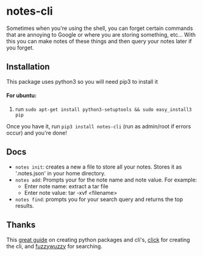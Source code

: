 # notes-cli

Sometimes when you're using the shell, you can forget certain commands that are annoying to Google or where you are storing something, etc... 
With this you can make notes of these things and then query your notes later if you forget.

## Installation
This package uses python3 so you will need pip3 to install it
#### For ubuntu:
1. run `sudo apt-get install python3-setuptools && sudo easy_install3 pip`

Once you have it, run `pip3 install notes-cli` (run as admin/root if errors occur) and you're done!

## Docs
* `notes init`: creates a new a file to store all your notes. Stores it as '.notes.json' in your home directory.
* `notes add`: Prompts your for the note name and note value. For example:
    * Enter note name: extract a tar file
    * Enter note value: tar -xvf <filename\>
* `notes find`: prompts you for your search query and returns the top results.

## Thanks
This [great guide](https://python-packaging.readthedocs.io/en/latest/) on creating python packages and cli's, [click](http://click.pocoo.org/5/) for creating the cli, and [fuzzywuzzy](https://github.com/seatgeek/fuzzywuzzy) for searching.
